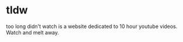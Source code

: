 # tldw
too long didn't watch is a website dedicated to 10 hour youtube videos. Watch and melt away.
